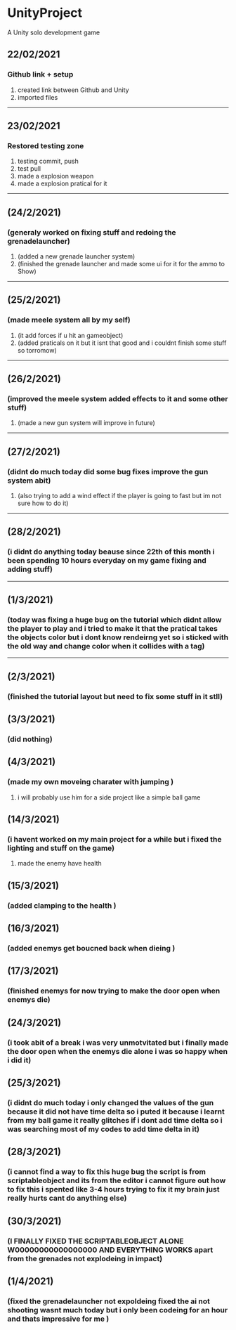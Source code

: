 # UnityProject
A Unity solo development game

## 22/02/2021
### Github link + setup
1) created link between Github and Unity
2) imported files

___
## 23/02/2021
### Restored testing zone
1) testing commit, push
2) test pull
3)  made  a explosion weapon 
4) made a explosion pratical for it 
___
## (24/2/2021)
### (generaly worked on fixing stuff and redoing the grenadelauncher)
1) (added a new grenade launcher system)
2) (finished the grenade launcher and made some ui for it for the ammo to Show)


___

## (25/2/2021)
### (made meele system all by my self)
1) (it add forces if u hit an gameobject)
2) (added praticals on it but it isnt that good and i couldnt finish some stuff so torromow)



___
## (26/2/2021)
### (improved the meele system added effects to it and some other stuff)
1) (made a new gun system  will improve in future)




___
## (27/2/2021)
### (didnt do much today did some bug fixes improve the gun system abit)
1) (also trying to add a wind effect if the player is going to fast but im not sure how to do it)


___
## (28/2/2021)
### (i didnt do anything today beause since 22th of this month i been spending 10 hours everyday on my game fixing and adding stuff)

___
## (1/3/2021)
### (today was fixing a huge bug on the tutorial which didnt allow the player to play and i tried to make it that the pratical takes the objects color but i dont know rendeirng yet so i sticked with the old way and change color when it collides with a tag)





___
## (2/3/2021)
### (finished the tutorial layout but need to fix some stuff in it stll)







## (3/3/2021)
### (did nothing)










## (4/3/2021)
### (made my own moveing charater with jumping )

1) i will probably use him for a side project like a simple ball game







## (14/3/2021)
### (i havent worked on my main project for a while but i fixed the lighting and stuff on the game)

1) made the enemy have health





## (15/3/2021)
### (added clamping to the health )


## (16/3/2021)
### (added enemys get  boucned back when dieing )

## (17/3/2021)
### (finished enemys for now  trying to make the door open when enemys die)




## (24/3/2021)
### (i took abit of a  break i was very unmotvitated but i finally  made the door open when the enemys die alone i was so happy when i did it)



## (25/3/2021)
### (i didnt do much today i only  changed the values of the gun because it did not have time delta so i puted it because i learnt from my ball game it really glitches if i dont add time delta so i was searching most of my codes to add time delta in it)




## (28/3/2021)
### (i cannot find a way to fix this huge bug the script is from scriptableobject and its from the editor i cannot figure out how to fix this i spented like 3-4 hours trying to fix it my brain just really hurts cant do anything else)




## (30/3/2021)
### (I FINALLY FIXED THE SCRIPTABLEOBJECT ALONE W00000000000000000 AND  EVERYTHING WORKS apart from the  grenades not explodeing in impact)





## (1/4/2021)
### (fixed the grenadelauncher not expoldeing fixed the ai not shooting  wasnt much today but i only been codeing for an hour and thats impressive for me  )







